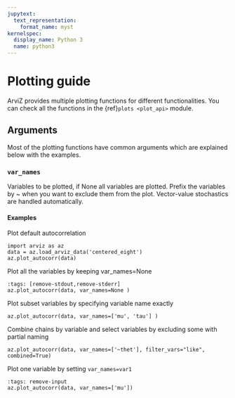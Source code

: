 ```yaml
---
jupytext:
  text_representation:
    format_name: myst
kernelspec:
  display_name: Python 3
  name: python3
---
```


# Plotting guide

ArviZ provides multiple plotting functions for different functionalities. You can check all the functions in the {ref}`plots <plot_api>` module.

## Arguments
Most of the plotting functions have common arguments which are explained below with the examples.

### `var_names`

Variables to be plotted, if None all variables are plotted. Prefix the variables by ~ when you want to exclude them from the plot. Vector-value stochastics are handled automatically.

#### Examples

Plot default autocorrelation

```{code-cell}
import arviz as az
data = az.load_arviz_data('centered_eight')
az.plot_autocorr(data)
```

Plot all the variables by keeping var_names=None

```{code-cell}
:tags: [remove-stdout,remove-stderr]
az.plot_autocorr(data, var_names=None )
```

Plot subset variables by specifying variable name exactly

```{code-cell}
az.plot_autocorr(data, var_names=['mu', 'tau'] )
```

Combine chains by variable and select variables by excluding some with partial naming

```{code-cell}
az.plot_autocorr(data, var_names=['~thet'], filter_vars="like", combined=True)
```

Plot one variable by setting `var_names=var1`

```{code-cell}
:tags: remove-input
az.plot_autocorr(data, var_names=['mu'])
```